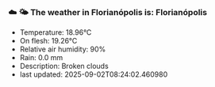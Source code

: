 ### ☁️ 🌤️  The weather in Florianópolis is: Florianópolis

- Temperature: 18.96°C
- On flesh: 19.26°C
- Relative air humidity: 90%
- Rain: 0.0 mm
- Description: Broken clouds
- last updated: 2025-09-02T08:24:02.460980
